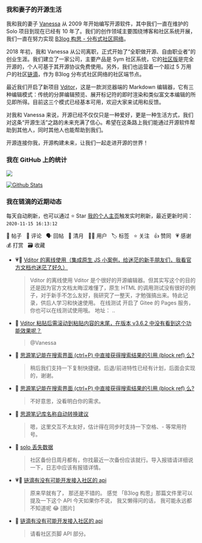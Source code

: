 ### 我和妻子的开源生活

我和我的妻子 [Vanessa](https://github.com/Vanessa219) 从 2009 年开始编写开源软件，其中我们一直在维护的 Solo 项目到现在已经有 10 年了。我们的创作领域主要围绕博客和社区系统开展，我们一直在努力实现 [B3log 构思 - 分布式社区网络](https://ld246.com/article/1546941897596)。

2018 年初，我和 Vanessa 从公司离职，正式开始了“全职做开源、自由职业者”的创业生涯。我们建立了一家公司，主要产品是 Sym 社区系统，它的[社区版](https://github.com/88250/symphony)是完全开源的，个人可基于其开源协议免费使用。另外，我们也运营着一个超过 5 万用户的社区[链滴](https://ld246.com)，作为 B3log 分布式社区网络的社区端节点。

最近我们开启了新项目 [Vditor](https://github.com/Vanessa219/vditor)，这是一款浏览器端的 Markdown 编辑器，它有三种编辑模式：传统的分屏编辑预览、展开标记符的即时渲染和类似富文本编辑的所见即所得。目前这三个模式已经基本可用，欢迎大家来试用和反馈。

对我和 Vanessa 来说，开源已经不仅仅只是一种爱好，更是一种生活方式，我们对这条“开源生活”之路的未来充满了信心。希望在这条路上我们能通过开源软件帮助到其他人，同时其他人也能帮助到我们。

开源连接你我，开源构建未来，让我们一起走进开源的世界！

### 我在 GitHub 上的统计

<a title="Hits" target="_blank" href="https://github.com/88250/88250"><img src="https://hits.b3log.org/88250/88250.svg"></a>

[![Github Stats](https://github-readme-stats.vercel.app/api?username=88250&show_icons=true)](https://github.com/88250)

<!--events start -->

### 我在链滴的近期动态

每天自动刷新，也可以通过 ⭐️ Star [我的个人主页](https://github.com/88250/88250)触发实时刷新，最近更新时间：`2020-11-15 16:13:12`

📝 帖子 &nbsp; 💬 评论 &nbsp; 🗣 回帖 &nbsp; 🌙 清月 &nbsp; 👨‍💻 用户 &nbsp; 🏷️ 标签 &nbsp; ⭐️ 关注 &nbsp; 👍 赞同 &nbsp; 💗 感谢 &nbsp; 💰 打赏 &nbsp; 🗃 收藏

* 💗📝 [Vditor 的离线使用（集成原生 JS 小案例，给迷茫的新手朋友们，我看官方文档也迷茫了好久）](https://ld246.com/article/1605404889889)

  > Vditor 的离线使用 Vditor 是个很好的开源编辑器。但其实写这个的目的还是因为官方文档太晦涩难懂了，原生 HTML 的调用测试没有很好的例子，对于新手不怎么友好，我研究了一整天，才勉强搞出来。特此记录，供后人学习和快速使用。 在线测试 开启了 Gitee 的 Pages 服务，你也可以在线测试使用哦。 地址： ..
* 💬 [Vditor 粘贴后需滚动到粘贴内容的末尾，在版本 v3.6.2 中没有看到这个功能效果呢？](https://ld246.com/article/1605410523094/comment/1605411942635#comments)

  > @Vanessa
* 💬 [思源笔记能在搜索界面 (ctrl+P) 中直接获得搜索结果的引用 (block ref) 么?](https://ld246.com/article/1605346599962/comment/1605405627836#comments)

  > 稍后我们支持一下复制快捷键。后退/前进特性已经有计划，后面会实现的，谢谢。
* 💬 [思源笔记能在搜索界面 (ctrl+P) 中直接获得搜索结果的引用 (block ref) 么?](https://ld246.com/article/1605346599962/comment/1605360081807#comments)

  > 不好意思，没看明白你的需求。
* 💬 [思源笔记库名称自动转换建议](https://ld246.com/article/1605279690384/comment/1605325041881#comments)

  > 嗯，这里交互不太友好，估计得在同步时支持一下空格、- 等常用符号。
* 💬 [solo 丢失数据](https://ld246.com/article/1605102457344/comment/1605319551678#comments)

  > 社区备份日周月都有，你找最近一次备份应该就行。导入报错请详细说一下，日志中应该有报错详情。
* 💗💬 [链滴有没有可能开发接入社区的 api](https://ld246.com/article/1605234756885/comment/1605240715504#comments)

  > 原来早就有了， 那还是不错的。 感觉 「B3log 构思」那篇文件里可以提及一下这个 API 今天如果你不说， 我又懒得问的话， 我可能永远都不知道呢 😂 [图片]
* 💬 [链滴有没有可能开发接入社区的 api](https://ld246.com/article/1605234756885/comment/1605240063296#comments)

  > 请看社区页脚 API 部分。


<!--events end -->
